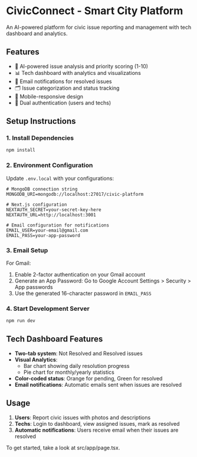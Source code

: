 
# CivicConnect - Smart City Platform

An AI-powered platform for civic issue reporting and management with tech dashboard and analytics.

## Features

- 🤖 AI-powered issue analysis and priority scoring (1-10)
- 📊 Tech dashboard with analytics and visualizations
- 📧 Email notifications for resolved issues
- 🗂️ Issue categorization and status tracking
- 📱 Mobile-responsive design
- 🔐 Dual authentication (users and techs)

## Setup Instructions

### 1. Install Dependencies
```bash
npm install
```

### 2. Environment Configuration
Update `.env.local` with your configurations:

```env
# MongoDB connection string
MONGODB_URI=mongodb://localhost:27017/civic-platform

# Next.js configuration
NEXTAUTH_SECRET=your-secret-key-here
NEXTAUTH_URL=http://localhost:3001

# Email configuration for notifications
EMAIL_USER=your-email@gmail.com
EMAIL_PASS=your-app-password
```

### 3. Email Setup
For Gmail:
1. Enable 2-factor authentication on your Gmail account
2. Generate an App Password: Go to Google Account Settings > Security > App passwords
3. Use the generated 16-character password in `EMAIL_PASS`

### 4. Start Development Server
```bash
npm run dev
```

## Tech Dashboard Features

- **Two-tab system**: Not Resolved and Resolved issues
- **Visual Analytics**: 
  - Bar chart showing daily resolution progress
  - Pie chart for monthly/yearly statistics
- **Color-coded status**: Orange for pending, Green for resolved
- **Email notifications**: Automatic emails sent when issues are resolved

## Usage

1. **Users**: Report civic issues with photos and descriptions
2. **Techs**: Login to dashboard, view assigned issues, mark as resolved
3. **Automatic notifications**: Users receive email when their issues are resolved

To get started, take a look at src/app/page.tsx.
